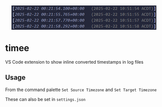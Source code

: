 <p align="center">
  <img src="https://github.com/soda3x/timee/raw/main/screenshot.png" />
</p>

# timee

VS Code extension to show inline converted timestamps in log files

## Usage

From the command palette `Set Source Timezone` and `Set Target Timezone`

These can also be set in `settings.json`
